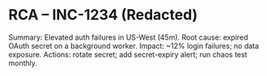 # RCA – INC-1234 (Redacted)
Summary: Elevated auth failures in US-West (45m). Root cause: expired OAuth secret on a background worker.
Impact: ~12% login failures; no data exposure.
Actions: rotate secret; add secret-expiry alert; run chaos test monthly.

